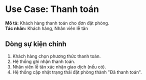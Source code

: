 # Use Case: Thanh toán

**Mô tả:** Khách hàng thanh toán cho đơn đặt phòng.  
**Tác nhân:** Khách hàng, Nhân viên lễ tân  

## Dòng sự kiện chính
1. Khách hàng chọn phương thức thanh toán.  
2. Hệ thống ghi nhận thanh toán.  
3. Nhân viên lễ tân xác nhận giao dịch (nếu có).  
4. Hệ thống cập nhật trạng thái đặt phòng thành "Đã thanh toán".  
